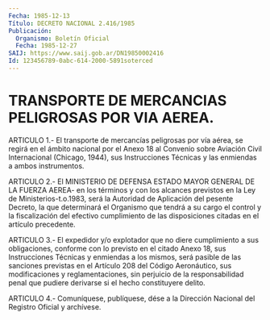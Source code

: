 ```yaml
---
Fecha: 1985-12-13
Título: DECRETO NACIONAL 2.416/1985
Publicación:
  Organismo: Boletín Oficial
  Fecha: 1985-12-27
SAIJ: https://www.saij.gob.ar/DN19850002416
Id: 123456789-0abc-614-2000-5891soterced
---
```

# TRANSPORTE DE MERCANCIAS PELIGROSAS POR VIA AEREA.

<a id="1"></a>
ARTICULO  1.- El transporte de mercancías peligrosas por vía aérea, se regirá en  el  ámbito nacional por el Anexo 18 al Convenio sobre Aviación Civil Internacional  (Chicago,  1944),  sus  Instrucciones Técnicas y las enmiendas a ambos instrumentos.

<a id="2"></a>
ARTICULO  2.-  El  MINISTERIO DE DEFENSA ESTADO MAYOR GENERAL DE LA FUERZA AEREA- en los  términos  y  con los alcances previstos en la Ley de Ministerios-t.o.1983, será la  Autoridad  de  Aplicación del pesente  Decreto, la que determinará el Organismo que tendrá  a  su cargo el control  y  la  fiscalización del efectivo cumplimiento de las disposiciones citadas en el artículo precedente.

<a id="3"></a>
ARTICULO  3.- El expedidor y/o explotador que no diere cumplimiento a sus obligaciones,  conforme  con  lo  previsto en el citado Anexo 18,  sus  Instrucciones Técnicas y enmiendas  a  los  mismos,  será pasible de  las  sanciones  previstas en el Artículo 208 del Código Aeronáutico, sus modificaciones  y  reglamentaciones, sin perjuicio de  la  responsabilidad penal que pudiere  derivarse  si  el  hecho constituyere delito.

<a id="4"></a>
ARTICULO  4.- Comuníquese, publíquese, dése a la Dirección Nacional del Registro Oficial y archívese.